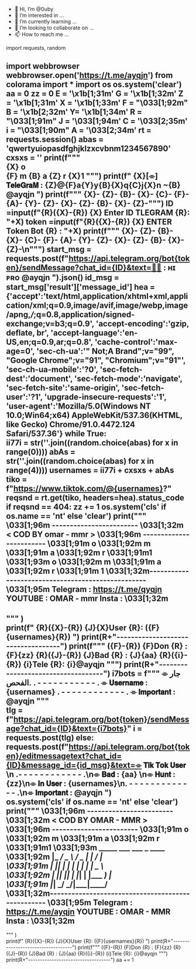 - 👋 Hi, I’m @0uby
- 👀 I’m interested in ...
- 🌱 I’m currently learning ...
- 💞️ I’m looking to collaborate on ...
- 📫 How to reach me ...

<!---
0uby/0uby is a ✨ special ✨ repository because its `README.md` (this file) appears on your GitHub profile.
You can click the Preview link to take a look at your changes.
---> import requests, random
import webbrowser
webbrowser.open('https://t.me/ayqjn')
from colorama import *
import os
os.system('clear')
aa = 0
zz = 0
E = '\x1b[1;31m'
G = '\x1b[1;32m'
Z = '\x1b[1;31m'
X = '\x1b[1;33m'
F = "\033[1;92m"
B = '\x1b[2;32m'
Y= '\x1b[1;34m'
R = "\033[1;91m"
J = '\033[1;94m'
C = '\033[2;35m' 
i = "\033[1;90m"
A = '\033[2;34m'
rt = requests.session()
abas = 'qwertyuiopasdfghjklzxcvbnm1234567890'
cxsxs = ''
print(f"""  
{X}    o             
{F}  m
{B}  a
{Z} r
{X}1
 """)
print(f" {X}[⌯] 𝗧𝗲𝗹𝗲𝗚𝗿𝗮𝗠 : {Z}@{F}a{Y}y{B}{X}q{C}j{X}n ~{B} @ayqjn ")
print(f""" {X}- {Z}- {B}- {X}- {C}- {F}- {A}- {Y}- {Z}- {X}- {Z}- {B}- {X}- {Z}-""")
ID =input(f"{R}({X}-{R}) {X} Enter ID TLEGRAM {R}: "+X)
token =input(f"{R}({X}-{R}) {X} ENTER Token Bot {R} : "+X)
print(f""" {X}- {Z}- {B}- {X}- {C}- {F}- {A}- {Y}- {Z}- {X}- {Z}- {B}- {X}- {Z}-\n""")
start_msg = requests.post(f"https://api.telegram.org/bot{token}/sendMessage?chat_id={ID}&text=👳‍♂️ : ʜɪ ᴘʀᴏ @ayqjn ").json()
id_msg = start_msg['result']['message_id']
hea = {'accept':'text/html,application/xhtml+xml,application/xml;q=0.9,image/avif,image/webp,image/apng,*/*;q=0.8,application/signed-exchange;v=b3;q=0.9', 
 'accept-encoding':'gzip, deflate, br', 
 'accept-language':'en-US,en;q=0.9,ar;q=0.8', 
 'cache-control':'max-age=0', 
 'sec-ch-ua':'" Not;A Brand";v="99", "Google Chrome";v="91", "Chromium";v="91"', 
 'sec-ch-ua-mobile':'?0', 
 'sec-fetch-dest':'document', 
 'sec-fetch-mode':'navigate', 
 'sec-fetch-site':'same-origin', 
 'sec-fetch-user':'?1', 
 'upgrade-insecure-requests':'1', 
 'user-agent':'Mozilla/5.0(Windows NT 10.0;Win64;x64) AppleWebKit/537.36(KHTML, like Gecko) Chrome/91.0.4472.124 Safari/537.36'}
while True:    
    ii77i = str(''.join((random.choice(abas) for x in range(0))))
    abAs = str(''.join((random.choice(abas) for x in range(4))))
    usernames = ii77i + cxsxs + abAs    
    tiko = f"https://www.tiktok.com/@{usernames}?"
    reqsnd = rt.get(tiko, headers=hea).status_code
    if reqsnd == 404:
        zz += 1
        os.system('cls' if os.name == 'nt' else 'clear')
        print("""
 \033[1;96m ------------------------
 \033[1;32m < COD BY omar - mmr >
 \033[1;96m ------------------------
\033[1;91m    o
\033[1;92m   m
\033[1;91m a
\033[1;92m r
\033[1;91m1
          \033[1;93m o 
         \033[1;92m m
         \033[1;91m   a
         \033[1;92m r
         \033[1;91m   1
\033[1;32m--------------------------------------------------
\033[1;95m
 Telegram   : https://t.me/qyqjn
 YOUTUBE    : OMAR - mmr 
 Insta      : 
\033[1;32m
--------------------------------------------------
""" )            
        print(f" {R}({X}-{R}) {J}{X}User   {R}: ({F}{usernames}{R}) ")
        print(R+"-----------------------------------")
        print(f""" ({F}-{R}) {F}Don  {R}  : {F}{zz} 
 {R}({J}-{R}) {J}Bad  {R}  : {J}{aa}
 {R}({i}-{R}) {i}Tele   {R}: {i}@ayqjn """)
        print(R+"-----------------------------------")
        i7bots = f"""
⌯ جار الفحص.
. - - - - - - - - - - - .
⌯ 𝗨𝘀𝗲𝗿𝗻𝗮𝗺𝗲 : {usernames} 
. - - - - - - - - - - - - .
⌯ 𝗜𝗺𝗽𝗼𝗿𝘁𝗮𝗻𝘁 : @ayqjn """              
        tlg = f"https://api.telegram.org/bot{token}/sendMessage?chat_id={ID}&text={i7bots}"
        i = requests.post(tlg) 
    else:
        requests.post(f"https://api.telegram.org/bot{token}/editmessagetext?chat_id={ID}&message_id={id_msg}&text=⌯ 𝗧𝗶𝗸 𝗧𝗼𝗸 𝗨𝘀𝗲𝗿 \n .- - - - - - - - - - - - .\n⌯ 𝗕𝗮𝗱 : {aa} \n⌯ 𝗛𝘂𝗻𝘁 : {zz}\n⌯ 𝗜𝗻 𝗨𝘀𝗲𝗿 : {usernames}\n. - - - - - - - - - - - - - .\n⌯ 𝗜𝗺𝗽𝗼𝗿𝘁𝗮𝗻𝘁 : @ayqjn ")          
        os.system('cls' if os.name == 'nt' else 'clear')
        print("""
 \033[1;96m ------------------------
 \033[1;32m < COD BY OMAR - MMR >
 \033[1;96m ------------------------
\033[1;91m    o
\033[1;92m   m
\033[1;91m  a
\033[1;92m r
\033[1;91m1
          \033[1;93m _____ ___   ___  _     ____    
         \033[1;92m |_   _/ _ \ / _ \| |   / ___|   
         \033[1;91m   | || | | | | | | |   \___ \   
         \033[1;92m   | || |_| | |_| | |___ ___) |  
         \033[1;91m   |_| \___/ \___/|_____|____/   
\033[1;32m--------------------------------------------------
\033[1;95m
 Telegram   : https://t.me/ayqjn
 YOUTUBE    : OMAR - MMR
 Insta      :
\033[1;32m
--------------------------------------------------
""" )                    
        print(f" {R}({X}-{R}) {J}{X}User   {R}: ({F}{usernames}{R}) ")
        print(R+"-----------------------------------")
        print(f""" ({F}-{R}) {F}Don  {R}  : {F}{zz} 
 {R}({J}-{R}) {J}Bad  {R}  : {J}{aa}
 {R}({i}-{R}) {i}Tele   {R}: {i}@ayqjn """)
        print(R+"-----------------------------------")
        aa += 1
